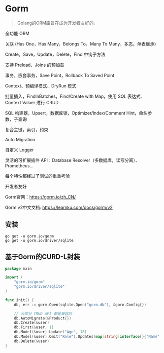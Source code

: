 
# Gorm

> Golang的ORM库旨在成为开发者友好的。

全功能 ORM

关联 (Has One，Has Many，Belongs To，Many To Many，多态，单表继承)

Create，Save，Update，Delete，Find 中钩子方法

支持 Preload、Joins 的预加载

事务，嵌套事务，Save Point，Rollback To Saved Point

Context、预编译模式、DryRun 模式

批量插入，FindInBatches，Find/Create with Map，使用 SQL 表达式、Context Valuer 进行 CRUD

SQL 构建器，Upsert，数据库锁，Optimizer/Index/Comment Hint，命名参数，子查询

复合主键，索引，约束

Auto Migration

自定义 Logger

灵活的可扩展插件 API：Database Resolver（多数据库，读写分离）、Prometheus…

每个特性都经过了测试的重重考验

开发者友好

Gorm官网：https://gorm.io/zh_CN/

Gorm v2中文文档: https://learnku.com/docs/gorm/v2

## 安装

```shell
go get -u gorm.io/gorm
go get -u gorm.io/driver/sqlite
```

## 基于Gorm的CURD-L封装

```go
package main

import (
	"gorm.io/gorm"
	"gorm.io/driver/sqlite"
)

func init() {
	db, err := gorm.Open(sqlite.Open("gorm.db"), &gorm.Config{})

	// 大部分 CRUD API 都是兼容的
	db.AutoMigrate(&Product{})
	db.Create(&user)
	db.First(&user, 1)
	db.Model(&user).Update("Age", 18)
	db.Model(&user).Omit("Role").Updates(map[string]interface{}{"Name": "jinzhu", "Role": "admin"})
	db.Delete(&user)
}
```
